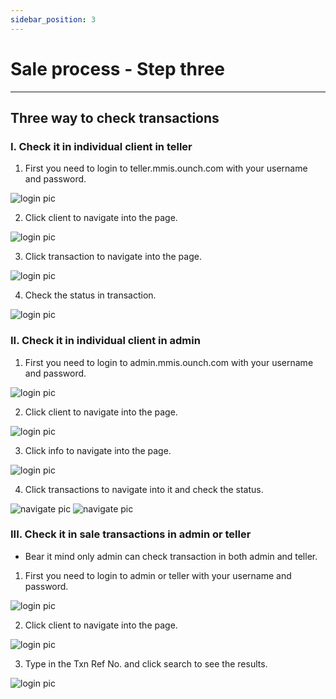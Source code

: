 ```yaml
---
sidebar_position: 3
---
```


# Sale process - Step three

---

## Three way to check transactions

### I. Check it in individual client in teller

1. First you need to login to teller.mmis.ounch.com with your username and password.

![login pic](../../static/img/instruction/login.png)

2. Click client to navigate into the page.

![login pic](../../static/img/instruction/client-navigate.png)

3. Click transaction to navigate into the page.

![login pic](../../static/img/transaction/transaction-navigate.png)

4. Check the status in transaction.

![login pic](../../static/img/transaction/transaction-status.png)

### II. Check it in individual client in admin

1. First you need to login to admin.mmis.ounch.com with your username and password.

![login pic](../../static/img/instruction/login.png)

2. Click client to navigate into the page.

![login pic](../../static/img/transactionStatus/client-navigate-admin.png)

3. Click info to navigate into the page.

![login pic](../../static/img/transactionStatus/client-info-navigate-admin.png)

4. Click transactions to navigate into it and check the status.

![navigate pic](../../static/img/transactionStatus/client-transactions-navigate-admin.png) 
![navigate pic](../../static/img/transactionStatus/client-status-admin.png) 

### III. Check it in sale transactions in admin or teller

- Bear it mind only admin can check transaction in both admin and teller.

1. First you need to login to admin or teller with your username and password.

![login pic](../../static/img/instruction/login.png)

2. Click client to navigate into the page.

![login pic](../../static/img/salesTrans/salesTrans-navigate.png)

3. Type in the Txn Ref No. and click search to see the results.

![login pic](../../static/img/salesTrans/salesTrans-result.png)
